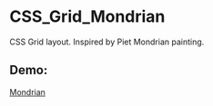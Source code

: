 # CSS_Grid_Mondrian
CSS Grid layout.
Inspired by Piet Mondrian painting.

## Demo:
[Mondrian][link]

[link]: https://martynamas.github.io/CSS_Grid_Mondrian/
